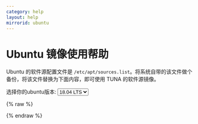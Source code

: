 ```yaml
---
category: help
layout: help
mirrorid: ubuntu
---
```


Ubuntu 镜像使用帮助
===================

Ubuntu 的软件源配置文件是
`/etc/apt/sources.list`。将系统自带的该文件做个备份，将该文件替换为下面内容，即可使用
TUNA 的软件源镜像。


<form class="form-inline">
<div class="form-group">
	<label>选择你的ubuntu版本: </label>
	<select class="form-control release-select" data-template="#apt-template" data-target="#apt-content">
	  <option data-release="precise">12.04 LTS</option>
	  <option data-release="trusty">14.04 LTS</option>
	  <option data-release="xenial">16.04 LTS</option>
	  <option data-release="bionic" selected>18.04 LTS</option>
	  <option data-release="vivid">15.04</option>
	  <option data-release="wily">15.10</option>
	  <option data-release="yakkety">16.10</option>
	  <option data-release="zesty">17.04</option>
	  <option data-release="artful">17.10</option>
	</select>
</div>
</form>

{% raw %}
<script id="apt-template" type="x-tmpl-markup">
# 默认注释了源码镜像以提高 apt update 速度，如有需要可自行取消注释
deb https://mirrors.tuna.tsinghua.edu.cn/ubuntu/ {{release_name}} main restricted universe multiverse
# deb-src https://mirrors.tuna.tsinghua.edu.cn/ubuntu/ {{release_name}} main restricted universe multiverse
deb https://mirrors.tuna.tsinghua.edu.cn/ubuntu/ {{release_name}}-updates main restricted universe multiverse
# deb-src https://mirrors.tuna.tsinghua.edu.cn/ubuntu/ {{release_name}}-updates main restricted universe multiverse
deb https://mirrors.tuna.tsinghua.edu.cn/ubuntu/ {{release_name}}-backports main restricted universe multiverse
# deb-src https://mirrors.tuna.tsinghua.edu.cn/ubuntu/ {{release_name}}-backports main restricted universe multiverse
deb https://mirrors.tuna.tsinghua.edu.cn/ubuntu/ {{release_name}}-security main restricted universe multiverse
# deb-src https://mirrors.tuna.tsinghua.edu.cn/ubuntu/ {{release_name}}-security main restricted universe multiverse

# 预发布软件源，不建议启用
# deb https://mirrors.tuna.tsinghua.edu.cn/ubuntu/ {{release_name}}-proposed main restricted universe multiverse
# deb-src https://mirrors.tuna.tsinghua.edu.cn/ubuntu/ {{release_name}}-proposed main restricted universe multiverse
</script>
{% endraw %}

<p></p>

<pre>
<code id="apt-content">
</code>
</pre>

